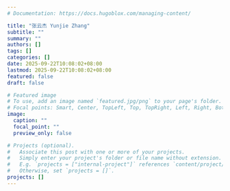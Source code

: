 ```yaml
---
# Documentation: https://docs.hugoblox.com/managing-content/

title: "张云杰 Yunjie Zhang"
subtitle: ""
summary: ""
authors: []
tags: []
categories: []
date: 2025-09-22T10:08:02+08:00
lastmod: 2025-09-22T10:08:02+08:00
featured: false
draft: false

# Featured image
# To use, add an image named `featured.jpg/png` to your page's folder.
# Focal points: Smart, Center, TopLeft, Top, TopRight, Left, Right, BottomLeft, Bottom, BottomRight.
image:
  caption: ""
  focal_point: ""
  preview_only: false

# Projects (optional).
#   Associate this post with one or more of your projects.
#   Simply enter your project's folder or file name without extension.
#   E.g. `projects = ["internal-project"]` references `content/project/deep-learning/index.md`.
#   Otherwise, set `projects = []`.
projects: []
---
```

